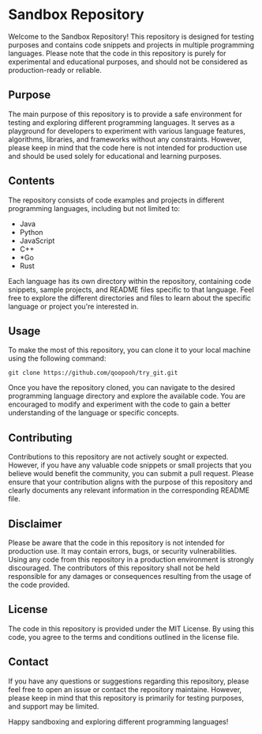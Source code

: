 
# Sandbox Repository
Welcome to the Sandbox Repository! This repository is designed for testing purposes and contains code snippets and projects in multiple programming languages. Please note that the code in this repository is purely for experimental and educational purposes, and should not be considered as production-ready or reliable.

## Purpose
The main purpose of this repository is to provide a safe environment for testing and exploring different programming languages. It serves as a playground for developers to experiment with various language features, algorithms, libraries, and frameworks without any constraints. However, please keep in mind that the code here is not intended for production use and should be used solely for educational and learning purposes.

## Contents
The repository consists of code examples and projects in different programming languages, including but not limited to:

* Java
* Python
* JavaScript
* C++
* *Go
* Rust

Each language has its own directory within the repository, containing code snippets, sample projects, and README files specific to that language. Feel free to explore the different directories and files to learn about the specific language or project you're interested in.

## Usage
To make the most of this repository, you can clone it to your local machine using the following command:

```
git clone https://github.com/qoopooh/try_git.git
```

Once you have the repository cloned, you can navigate to the desired programming language directory and explore the available code. You are encouraged to modify and experiment with the code to gain a better understanding of the language or specific concepts.

## Contributing
Contributions to this repository are not actively sought or expected. However, if you have any valuable code snippets or small projects that you believe would benefit the community, you can submit a pull request. Please ensure that your contribution aligns with the purpose of this repository and clearly documents any relevant information in the corresponding README file.

## Disclaimer
Please be aware that the code in this repository is not intended for production use. It may contain errors, bugs, or security vulnerabilities. Using any code from this repository in a production environment is strongly discouraged. The contributors of this repository shall not be held responsible for any damages or consequences resulting from the usage of the code provided.

## License
The code in this repository is provided under the MIT License. By using this code, you agree to the terms and conditions outlined in the license file.

## Contact
If you have any questions or suggestions regarding this repository, please feel free to open an issue or contact the repository maintaine. However, please keep in mind that this repository is primarily for testing purposes, and support may be limited.

Happy sandboxing and exploring different programming languages!